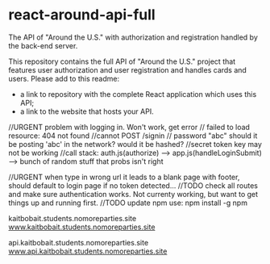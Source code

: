 # react-around-api-full

The API of "Around the U.S." with authorization and registration handled by the back-end server.

This repository contains the full API of "Around the U.S." project that features user authorization and user registration and handles cards and users. Please add to this readme:

- a link to repository with the complete React application which uses this API;
- a link to the website that hosts your API.

//URGENT problem with logging in. Won't work, get error
// failed to load resource: 404 not found
//cannot POST /signin
// password "abc" should it be posting 'abc' in the network? would it be hashed?
//secret token key may not be working
//call stack: auth.js(authorize) --> app.js(handleLoginSubmit) --> bunch of random stuff that probs isn't right

//URGENT when type in wrong url it leads to a blank page with footer, should default to login page if no token detected...
//TODO check all routes and make sure authentication works. Not currenty working, but want to get things up and running first.
//TODO update npm use: npm install -g npm

kaitbobait.students.nomoreparties.site
www.kaitbobait.students.nomoreparties.site

api.kaitbobait.students.nomoreparties.site
www.api.kaitbobait.students.nomoreparties.site